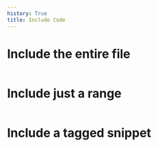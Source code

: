 ```yaml
---
history: True
title: Include Code
---
```


# Include the entire file

``` {.haskell include="/src/Filter.hs" label="Haskell"}
```

# Include just a range

``` {.haskell include="/src/Filter.hs" label="Haskell" startLine="222" endLine="225"}
```

# Include a tagged snippet

``` {.haskell include="/src/Filter.hs" label="Haskell" snippet="includeCode"}
```
